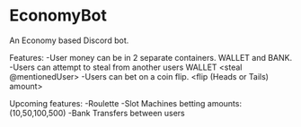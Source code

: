# EconomyBot

An Economy based Discord bot.

Features:
  -User money can be in 2 separate containers. WALLET and BANK.
    <deposit amount>
    <withdraw amount>
  -Users can attempt to steal from another users WALLET
    <steal @mentionedUser>
  -Users can bet on a coin flip.
    <flip (Heads or Tails) amount>


Upcoming features:
  -Roulette
  -Slot Machines 
    betting amounts:(10,50,100,500)
  -Bank Transfers between users